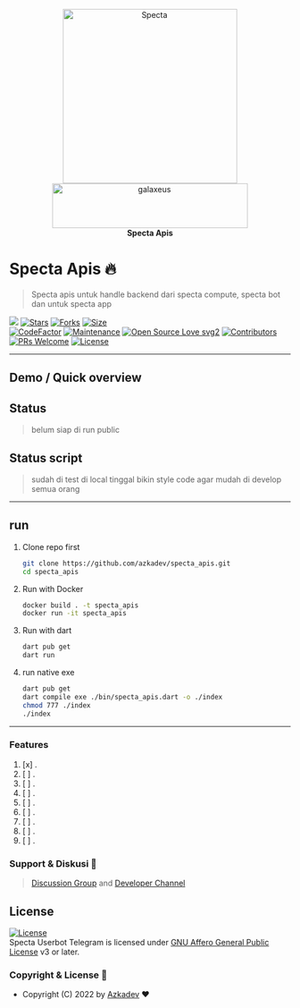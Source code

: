 <p align="center">
    <a href="https://github.com/azkadev">
        <img src="https://telegra.ph/file/e90bdeab8390b8c0d9df2.png" alt="Specta"
            width="312"
            height="312">
    </a>
    <br>
    <a href="https://youtube.com/c/galaxeus">
        <img
            src="https://raw.githubusercontent.com/azkadev/azkadev/main/assets/images/powered_galaxeus.png"
            alt="galaxeus"
            width="350"
            height="80"
        >
    </a>
    <br>
    <b>Specta Apis</b>
    <br>
</p>
 

# Specta Apis 🔥

> Specta apis untuk handle backend dari specta compute, specta bot dan untuk specta app

[![](https://img.shields.io/badge/specta_apis-v0.0-darkgreen)](#)
[![Stars](https://img.shields.io/github/stars/azkadev/specta_apis?style=flat-square&color=yellow)](https://github.com/azkadev/specta_apis/stargazers)
[![Forks](https://img.shields.io/github/forks/azkadev/specta_apis?style=flat-square&color=orange)](https://github.com/azkadev/specta_apis/fork)
[![Size](https://img.shields.io/github/repo-size/azkadev/specta_apis?style=flat-square&color=green)](https://github.com/azkadev/specta_apis/)  
[![CodeFactor](https://www.codefactor.io/repository/github/azkadev/specta_apis/badge/main)](https://www.codefactor.io/repository/github/azkadev/specta_apis/overview/main)
[![Maintenance](https://img.shields.io/badge/Maintained%3F-yes-green.svg)](https://github.com/azkadev/specta_apis/graphs/commit-activity) 
[![Open Source Love svg2](https://badges.frapsoft.com/os/v2/open-source.svg?v=103)](https://github.com/azkadev/specta_apis)
[![Contributors](https://img.shields.io/github/contributors/azkadev/specta_apis?style=flat-square&color=green)](https://github.com/azkadev/specta_apis/graphs/contributors)
[![PRs Welcome](https://img.shields.io/badge/PRs-welcome-brightgreen.svg?style=flat-square)](https://makeapullrequest.com)
[![License](https://img.shields.io/badge/License-AGPL-blue)](https://github.com/azkadev/specta_apis/blob/main/LICENSE)

---

## Demo / Quick overview

## Status
> belum siap di run public

## Status script
> sudah di test di local tinggal bikin style code agar mudah di develop semua orang

---
## run

1. Clone repo first
   ```bash
   git clone https://github.com/azkadev/specta_apis.git
   cd specta_apis
   ```

2. Run with Docker
   ```bash
   docker build . -t specta_apis
   docker run -it specta_apis
   ```
3. Run with dart
   ```bash
   dart pub get
   dart run
   ```

4. run native exe
    ```bash
    dart pub get
    dart compile exe ./bin/specta_apis.dart -o ./index
    chmod 777 ./index
    ./index
    ```
---

### Features

1. [x] .
2. [ ] .
3. [ ] .
4. [ ] .
5. [ ] .
6. [ ] .
7. [ ] .
8. [ ] .
9. [ ] .

### Support & Diskusi 👥

> [Discussion Group](https://t.me/developer_base_ground) and [Developer Channel](https://t.me/azkadev)


## License
[![License](https://www.gnu.org/graphics/agplv3-155x51.png)](LICENSE)   
Specta Userbot Telegram is licensed under [GNU Affero General Public License](https://www.gnu.org/licenses/agpl-3.0.en.html) v3 or later.


### Copyright & License 👮

* Copyright (C) 2022 by [Azkadev](https://github.com/azkadev) ❤️️